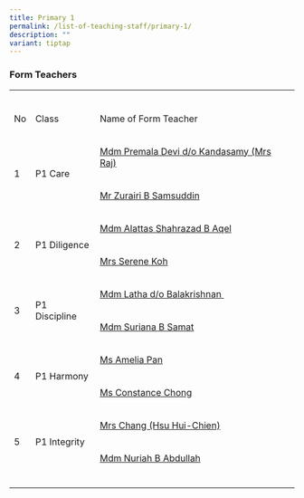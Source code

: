```yaml
---
title: Primary 1
permalink: /list-of-teaching-staff/primary-1/
description: ""
variant: tiptap
---
```

<h3><strong>Form Teachers</strong></h3>
<table style="minWidth: 75px">
<colgroup>
<col>
<col>
<col>
</colgroup>
<tbody>
<tr>
<td rowspan="1" colspan="1">
<p></p>
</td>
<td rowspan="1" colspan="1">
<p></p>
</td>
<td rowspan="1" colspan="1">
<p></p>
</td>
</tr>
<tr>
<td rowspan="1" colspan="1">
<p>No</p>
</td>
<td rowspan="1" colspan="1">
<p>Class</p>
</td>
<td rowspan="1" colspan="1">
<p>Name of Form Teacher</p>
</td>
</tr>
<tr>
<td rowspan="2" colspan="1">
<p></p>
<p>1</p>
</td>
<td rowspan="2" colspan="1">
<p></p>
<p>P1 Care</p>
</td>
<td rowspan="1" colspan="1">
<p><a href="mailto:premala_devi_kandasamy_a@moe.edu.sg" rel="noopener noreferrer nofollow" target="_blank">Mdm Premala Devi d/o Kandasamy (Mrs Raj)</a>
</p>
</td>
</tr>
<tr>
<td rowspan="1" colspan="1">
<p><a href="mailto:zurairi_samsuddin@schools.gov.sg" rel="noopener noreferrer nofollow" target="_blank">Mr Zurairi B Samsuddin</a>
</p>
</td>
</tr>
<tr>
<td rowspan="2" colspan="1">
<p></p>
<p>2</p>
</td>
<td rowspan="2" colspan="1">
<p></p>
<p>P1 Diligence</p>
</td>
<td rowspan="1" colspan="1">
<p><a href="mailto:alattas_shahrazad_aqel@schools.gov.sg" rel="noopener noreferrer nofollow" target="_blank">Mdm Alattas Shahrazad B Aqel</a>
</p>
</td>
</tr>
<tr>
<td rowspan="1" colspan="1">
<p><a href="mailto:choo_meining_serene@schools.gov.sg" rel="noopener noreferrer nofollow" target="_blank">Mrs Serene Koh</a>
</p>
</td>
</tr>
<tr>
<td rowspan="2" colspan="1">
<p></p>
<p>3</p>
</td>
<td rowspan="2" colspan="1">
<p></p>
<p>P1 Discipline</p>
</td>
<td rowspan="1" colspan="1">
<p><a href="mailto:latha_balakrishnan@schools.gov.sg" rel="noopener noreferrer nofollow" target="_blank">Mdm Latha d/o Balakrishnan&nbsp;</a>
</p>
</td>
</tr>
<tr>
<td rowspan="1" colspan="1">
<p><a href="mailto:suriana_samat@schools.gov.sg" rel="noopener noreferrer nofollow" target="_blank">Mdm Suriana B Samat</a>
</p>
</td>
</tr>
<tr>
<td rowspan="2" colspan="1">
<p></p>
<p>4</p>
</td>
<td rowspan="2" colspan="1">
<p></p>
<p>P1 Harmony</p>
</td>
<td rowspan="1" colspan="1">
<p><a href="mailto:Pan_Ci_Ern_Amelia_A@schools.gov.sg" rel="noopener nofollow" target="_blank">Ms Amelia Pan</a>
</p>
</td>
</tr>
<tr>
<td rowspan="1" colspan="1">
<p><a href="mailto:chong_hui_min_constance@schools.gov.sg" rel="noopener nofollow" target="_blank">Ms Constance Chong</a>
</p>
</td>
</tr>
<tr>
<td rowspan="2" colspan="1">
<p></p>
<p>5</p>
</td>
<td rowspan="2" colspan="1">
<p></p>
<p>P1 Integrity</p>
</td>
<td rowspan="1" colspan="1">
<p><a href="mailto:hsu_hui-chien@schools.gov.sg" rel="noopener nofollow" target="_blank">Mrs Chang (Hsu Hui-Chien)</a>
</p>
</td>
</tr>
<tr>
<td rowspan="1" colspan="1">
<p><a href="mailto:nuriah_abdullah@schools.gov.sg" rel="noopener nofollow" target="_blank">Mdm Nuriah B Abdullah</a>
</p>
</td>
</tr>
<tr>
<td rowspan="1" colspan="1">
<p></p>
</td>
<td rowspan="1" colspan="1">
<p></p>
</td>
<td rowspan="1" colspan="1">
<p></p>
</td>
</tr>
</tbody>
</table>
<p></p>